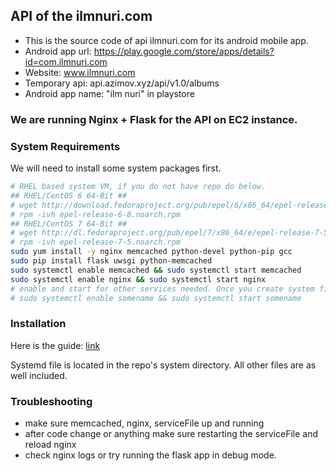 ## API of the ilmnuri.com
* This is the source code of api ilmnuri.com for its android mobile app.
* Android app url: https://play.google.com/store/apps/details?id=com.ilmnuri.com
* Website: www.ilmnuri.com
* Temporary api: api.azimov.xyz/api/v1.0/albums
* Android app name: "ilm nuri" in playstore

###  We are running Nginx + Flask for the API on EC2 instance. 

### System Requirements
We will need to install some system packages first.

```bash
# RHEL based system VM, if you do not have repo do below.
## RHEL/CentOS 6 64-Bit ##
# wget http://download.fedoraproject.org/pub/epel/6/x86_64/epel-release-6-8.noarch.rpm
# rpm -ivh epel-release-6-8.noarch.rpm
## RHEL/CentOS 7 64-Bit ##
# wget http://dl.fedoraproject.org/pub/epel/7/x86_64/e/epel-release-7-5.noarch.rpm
# rpm -ivh epel-release-7-5.noarch.rpm
sudo yum install -y nginx memcached python-devel python-pip gcc 
sudo pip install flask uwsgi python-memcached 
sudo systemctl enable memcached && sudo systemctl start memcached
sudo systemctl enable nginx && sudo systemctl start nginx
# enable and start for other services needed. Once you create system file in /etc/systemd/system/<somename>.service
# sudo systemctl enable somename && sudo systemctl start somename
```
### Installation

Here is the guide: [link](https://www.digitalocean.com/community/tutorials/how-to-serve-flask-applications-with-uwsgi-and-nginx-on-centos-7)

Systemd file is located in the repo's system directory. 
All other files are as well included. 

### Troubleshooting
* make sure memcached, nginx, serviceFile up and running
* after code change or anything make sure restarting the serviceFile and reload nginx
* check nginx logs or try running the flask app in debug mode. 
